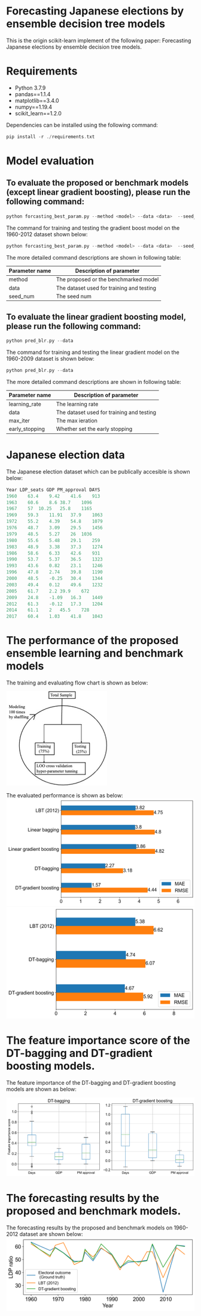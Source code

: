 # Forecasting Japanese elections by ensemble decision tree models
This is the origin scikit-learn implement of the following paper: Forecasting Japanese elections by ensemble decision tree models.

# Requirements
- Python 3.7.9
- pandas==1.1.4
- matplotlib==3.4.0
- numpy==1.19.4
- scikit_learn==1.2.0

Dependencies can be installed using the following command:
```c
pip install -r ./requirements.txt
```

# Model evaluation
## To evaluate the proposed or benchmark models (except linear gradient boosting), please run the following command:
```c
python forcasting_best_param.py --method <model> --data <data>  --seed_num <seed num>
```
The command for training and testing the gradient boost model on the 1960-2012 dataset shown below:
```c
python forcasting_best_param.py --method <model> --data <data>  --seed_num <seed num>
```
The more detailed command descriptions are shown in following table:

|  Parameter name  | Description of parameter                  |
| ---- |-------------------------------------------|
|  method  | The proposed or the benchmarked model     |
|  data  | The dataset used for training and testing |
|  seed_num  | The seed num                              |

## To evaluate the linear gradient boosting model, please run the following command:
```c
python pred_blr.py --data
```
The command for training and testing the linear gradient model on the 1960-2009 dataset is shown below:
```c
python pred_blr.py --data
```
The more detailed command descriptions are shown in following table:

|  Parameter name  | Description of parameter                  |
| ---- |-------------------------------------------|
|  learning_rate  | The learning rate                         |
|  data  | The dataset used for training and testing |
|  max_iter  | The max ieration                          |
|  early_stopping  | Whether set the early stopping            |

# Japanese election data
The Japanese election dataset which can be publically accesible is shown below:
```python
Year LDP_seats GDP PM_approval DAYS
1960	63.4	9.42	41.6	913
1963	60.6	8.6	38.7	1096
1967	57	10.25	25.8	1165
1969	59.3	11.91	37.9	1063
1972	55.2	4.39	54.8	1079
1976	48.7	3.09	29.5	1456
1979	48.5	5.27	26	1036
1980	55.6	5.48	29.1	259
1983	48.9	3.38	37.3	1274
1986	58.6	6.33	42.6	931
1990	53.7	5.37	36.5	1323
1993	43.6	0.82	23.1	1246
1996	47.8	2.74	39.8	1190
2000	48.5	-0.25	30.4	1344
2003	49.4	0.12	49.6	1232
2005	61.7	2.2	39.9	672
2009	24.8	-1.09	16.3	1449
2012	61.3	-0.12	17.3	1204
2014	61.1	2	45.5	728
2017	60.4	1.03	41.8	1043
```

# The performance of the proposed ensemble learning and benchmark models 

The training and evaluating flow chart is shown as below:

![](result/flowchart.jpg)

The evaluated performance is shown as below:
![](result/bar_el_dt_a.png)
![](result/bar_el_lr.png)

# The feature importance score of the DT-bagging and DT-gradient boosting models.

The feature importance of the DT-bagging and DT-gradient boosting models are shown as below:

![](result/feature_importance.png)

# The forecasting results by the proposed and benchmark models.
The forecasting results by the proposed and benchmark models on 1960-2012 dataset are shown below:
![](result/gd_pred.png)


 
